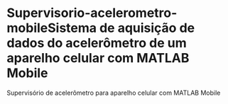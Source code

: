 # Supervisorio-acelerometro-mobileSistema de aquisição de dados do acelerômetro de um aparelho celular com MATLAB Mobile
Supervisório de acelerômetro para aparelho celular com MATLAB Mobile
